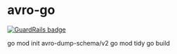 # avro-go
[![GuardRails badge](https://api.guardrails.io/v2/badges/sangshuduo/avro-go.svg?token=01c764544e9ec795f045ca33fc40f1341fafba6c0b8c61fa0fe8fb1031b6539c&provider=github)](https://dashboard.guardrails.io/gh/sangshuduo/77643)



go mod init avro-dump-schema/v2
go mod tidy
go build
